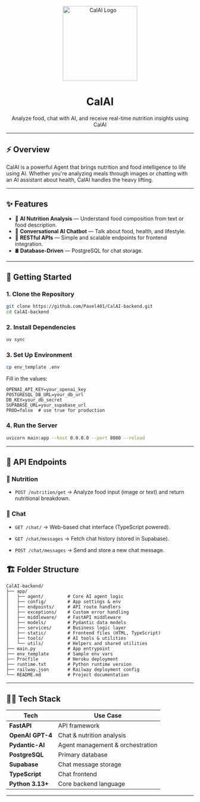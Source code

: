 
<div align="center">
  <img src="https://github.com/user-attachments/assets/5d6269d6-3f9c-4568-8c7a-9a393ac5595d" alt="CalAI Logo" width="200"/>

# **CalAI**


Analyze food, chat with AI, and receive real-time nutrition insights using CalAI

</div>

---

## ⚡ Overview

CalAI is a powerful Agent that brings nutrition and food intelligence to life using AI. Whether you're analyzing meals through images or chatting with an AI assistant about health, CalAI handles the heavy lifting.

---

## ✨ Features

* 🧠 **AI Nutrition Analysis** — Understand food composition from text or food description.
* 💬 **Conversational AI Chatbot** — Talk about food, health, and lifestyle.
* 🔗 **RESTful APIs** — Simple and scalable endpoints for frontend integration.
* 🛢️ **Database-Driven** — PostgreSQL for  chat storage.

---

## 🚀 Getting Started

### 1. Clone the Repository

```bash
git clone https://github.com/Pavel401/CalAI-backend.git
cd CalAI-backend
```

### 2. Install Dependencies

```bash
uv sync
```

### 3. Set Up Environment

```bash
cp env_template .env
```

Fill in the values:

```
OPENAI_API_KEY=your_openai_key
POSTGRESQL_DB_URL=your_db_url
DB_KEY=your_db_secret
SUPABASE_URL=your_supabase_url
PROD=false  # use true for production
```

### 4. Run the Server

```bash
uvicorn main:app --host 0.0.0.0 --port 8080 --reload
```

---

## 🔌 API Endpoints

### 🥗 Nutrition

* `POST /nutrition/get`
  → Analyze food input (image or text) and return nutritional breakdown.

### 💬 Chat

* `GET /chat/`
  → Web-based chat interface (TypeScript powered).

* `GET /chat/messages`
  → Fetch chat history (stored in Supabase).

* `POST /chat/messages`
  → Send and store a new chat message.



## 🏗️ Folder Structure

```
CalAI-backend/
├── app/
│   ├── agent/         # Core AI agent logic
│   ├── config/        # App settings & env
│   ├── endpoints/     # API route handlers
│   ├── exceptions/    # Custom error handling
│   ├── middleware/    # FastAPI middleware
│   ├── models/        # Pydantic data models
│   ├── services/      # Business logic layer
│   ├── static/        # Frontend files (HTML, TypeScript)
│   ├── tools/         # AI tools & utilities
│   └── utils/         # Helpers and shared utilities
├── main.py            # App entrypoint
├── env_template       # Sample env vars
├── Procfile           # Heroku deployment
├── runtime.txt        # Python runtime version
├── railway.json       # Railway deployment config
└── README.md          # Project documentation
```

---


## 👨‍💻 Tech Stack

| Tech             | Use Case                         |
| ---------------- | -------------------------------- |
| **FastAPI**      | API framework                    |
| **OpenAI GPT-4** | Chat & nutrition analysis        |
| **Pydantic-AI**  | Agent management & orchestration |
| **PostgreSQL**   | Primary database                 |
| **Supabase**     | Chat message storage             |
| **TypeScript**   | Chat frontend                    |
| **Python 3.13+** | Core backend language            |

---
